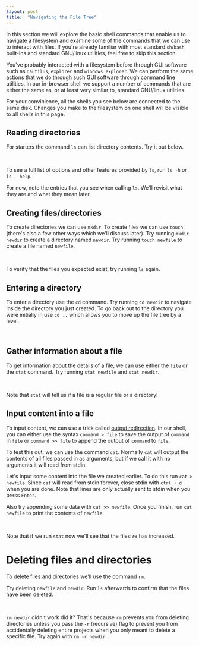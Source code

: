 ```yaml
---
layout: post
title:  "Navigating the File Tree"
---
```

<script>
window.onload = async function() {
    var fs = new MyFS();

    var shell_containers = document.querySelectorAll('[id^="shell_"]');
    var prev_shell_init = null;
    for (shell_el of shell_containers) {
        await prev_shell_init;
        var shell = new Shell(new LayeredFilesystem(fs), shell_el);
        shell.main();
        prev_shell_init = shell.initialized;
    }
};
</script>

In this section we will explore the basic shell commands that enable us to navigate a filesystem and examine some of the commands that we can use to interact with files.
If you're already familiar with most standard `sh`/`bash` built-ins and standard GNU/linux utilities, feel free to skip this section.

You've probably interacted with a filesystem before through GUI software such as `nautilus`, `explorer` and `windows explorer`.
We can perform the same actions that we do through such GUI software through command line utilities.
In our in-browser shell we support a number of commands that are either the same as, or at least very similar to, standard GNU/linux utilities.

For your convinience, all the shells you see below are connected to the same disk.
Changes you make to the filesystem on one shell will be visible to all shells in this page.

## Reading directories
For starters the command `ls` can list directory contents. Try it out below.

<div id="shell_1"></div>
<br>

To see a full list of options and other features provided by `ls`, run `ls -h` or `ls --help`.

For now, note the entries that you see when calling `ls`. We'll revisit what they are and what they mean later.

## Creating files/directories

To create directories we can use `mkdir`.
To create files we can use `touch` (there's also a few other ways which we'll discuss later).
Try running `mkdir newdir` to create a directory named `newdir`.
Try running `touch newfile` to create a file named `newfile`.

<div id="shell_2"></div>
<br>

To verify that the files you expected exist, try running `ls` again.

## Entering a directory

To enter a directory use the `cd` command.
Try running `cd newdir` to navigate inside the directory you just created.
To go back out to the directory you were initially in use `cd ..` which allows you to move up the file tree by a level.

<div id="shell_3"></div>
<br>

## Gather information about a file

To get information about the details of a file, we can use either the `file` or the `stat` command.
Try running `stat newfile` and `stat newdir`.

<div id="shell_4"></div>
<br>

Note that `stat` will tell us if a file is a regular file or a directory!

## Input content into a file

To input content, we can use a trick called [output redirection](https://www.tldp.org/LDP/abs/html/io-redirection.html).
In our shell, you can either use the syntax `command > file` to save the output of `command` in `file` or `command >> file` to append the output of `command` to `file`.

To test this out, we can use the command `cat`.
Normally `cat` will output the contents of all files passed in as arguments, but if we call it with no arguments it will read from stdin.

Let's input some content into the file we created earlier.
To do this run `cat > newfile`.
Since `cat` will read from stdin forever, close stdin with `ctrl + d` when you are done.
Note that lines are only actually sent to stdin when you press `Enter`.

Also try appending some data with `cat >> newfile`.
Once you finish, run `cat newfile` to print the contents of `newfile`.

<div id="shell_5"></div>
<br>

Note that if we run `stat` now we'll see that the filesize has increased.

# Deleting files and directories

To delete files and directories we'll use the command `rm`.

Try deleting `newfile` and `newdir`.
Run `ls` afterwards to confirm that the files have been deleted.

<div id="shell_6"></div>
<br>

`rm newdir` didn't work did it?
That's because `rm` prevents you from deleting directories unless you pass the `-r` (recursive) flag to prevent you from accidentally deleting entire projects when you only meant to delete a specific file. Try again with `rm -r newdir`.
